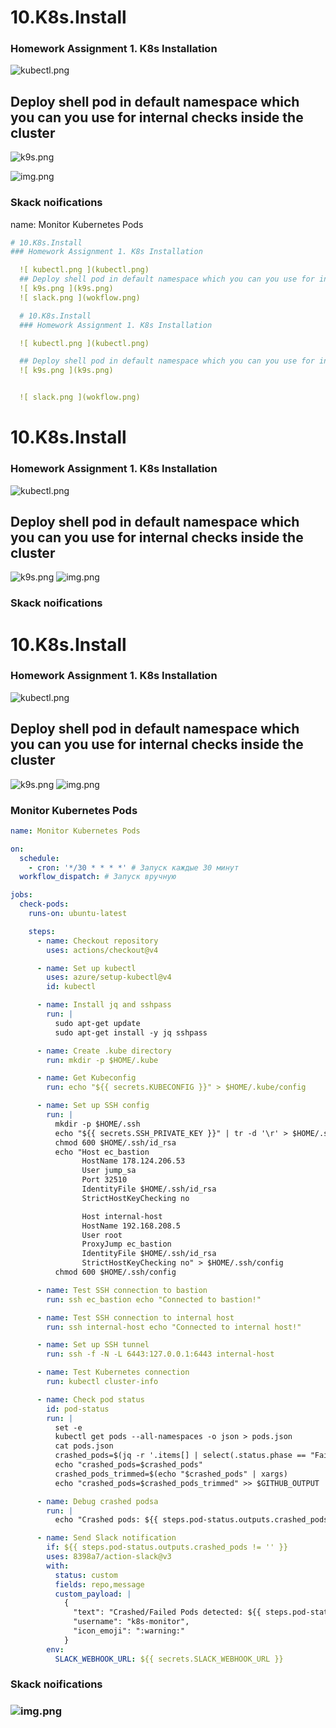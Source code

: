 # 10.K8s.Install

### Homework Assignment 1. K8s Installation

![kubectl.png](kubectl.png)

## Deploy shell pod in default namespace which you can you use for internal checks inside the cluster

![k9s.png](k9s.png)

![img.png](wokflow.png)

### Skack noifications

name: Monitor Kubernetes Pods

```yaml
# 10.K8s.Install
### Homework Assignment 1. K8s Installation

  ![ kubectl.png ](kubectl.png)
  ## Deploy shell pod in default namespace which you can you use for internal checks inside the cluster
  ![ k9s.png ](k9s.png)
  ![ slack.png ](wokflow.png)

  # 10.K8s.Install
  ### Homework Assignment 1. K8s Installation

  ![ kubectl.png ](kubectl.png)

  ## Deploy shell pod in default namespace which you can you use for internal checks inside the cluster
  ![ k9s.png ](k9s.png)


  ![ slack.png ](wokflow.png)
```

# 10.K8s.Install

### Homework Assignment 1. K8s Installation

![kubectl.png](kubectl.png)

## Deploy shell pod in default namespace which you can you use for internal checks inside the cluster

![k9s.png](k9s.png)
![img.png](wokflow.png)

### Skack noifications

# 10.K8s.Install

### Homework Assignment 1. K8s Installation

![kubectl.png](kubectl.png)

## Deploy shell pod in default namespace which you can you use for internal checks inside the cluster

![k9s.png](k9s.png)
![img.png](wokflow.png)

### Monitor Kubernetes Pods

```yaml
name: Monitor Kubernetes Pods

on:
  schedule:
    - cron: '*/30 * * * *' # Запуск каждые 30 минут
  workflow_dispatch: # Запуск вручную

jobs:
  check-pods:
    runs-on: ubuntu-latest

    steps:
      - name: Checkout repository
        uses: actions/checkout@v4

      - name: Set up kubectl
        uses: azure/setup-kubectl@v4
        id: kubectl

      - name: Install jq and sshpass
        run: |
          sudo apt-get update
          sudo apt-get install -y jq sshpass

      - name: Create .kube directory
        run: mkdir -p $HOME/.kube

      - name: Get Kubeconfig
        run: echo "${{ secrets.KUBECONFIG }}" > $HOME/.kube/config

      - name: Set up SSH config
        run: |
          mkdir -p $HOME/.ssh
          echo "${{ secrets.SSH_PRIVATE_KEY }}" | tr -d '\r' > $HOME/.ssh/id_rsa
          chmod 600 $HOME/.ssh/id_rsa
          echo "Host ec_bastion
                HostName 178.124.206.53
                User jump_sa
                Port 32510
                IdentityFile $HOME/.ssh/id_rsa
                StrictHostKeyChecking no

                Host internal-host
                HostName 192.168.208.5
                User root
                ProxyJump ec_bastion
                IdentityFile $HOME/.ssh/id_rsa
                StrictHostKeyChecking no" > $HOME/.ssh/config
          chmod 600 $HOME/.ssh/config

      - name: Test SSH connection to bastion
        run: ssh ec_bastion echo "Connected to bastion!"

      - name: Test SSH connection to internal host
        run: ssh internal-host echo "Connected to internal host!"

      - name: Set up SSH tunnel
        run: ssh -f -N -L 6443:127.0.0.1:6443 internal-host

      - name: Test Kubernetes connection
        run: kubectl cluster-info

      - name: Check pod status
        id: pod-status
        run: |
          set -e
          kubectl get pods --all-namespaces -o json > pods.json
          cat pods.json
          crashed_pods=$(jq -r '.items[] | select(.status.phase == "Failed" or (.status.containerStatuses[]? | (.state.waiting.reason == "ErrImagePull" or .state.waiting.reason == "ImagePullBackOff" or .state.waiting.reason == "CrashLoopBackOff"))) | .metadata.namespace + "/" + .metadata.name' pods.json)
          echo "crashed_pods=$crashed_pods"
          crashed_pods_trimmed=$(echo "$crashed_pods" | xargs)
          echo "crashed_pods=$crashed_pods_trimmed" >> $GITHUB_OUTPUT

      - name: Debug crashed podsа
        run: |
          echo "Crashed pods: ${{ steps.pod-status.outputs.crashed_pods }}"

      - name: Send Slack notification
        if: ${{ steps.pod-status.outputs.crashed_pods != '' }}
        uses: 8398a7/action-slack@v3
        with:
          status: custom
          fields: repo,message
          custom_payload: |
            {
              "text": "Crashed/Failed Pods detected: ${{ steps.pod-status.outputs.crashed_pods }}",
              "username": "k8s-monitor",
              "icon_emoji": ":warning:"
            }
        env:
          SLACK_WEBHOOK_URL: ${{ secrets.SLACK_WEBHOOK_URL }}
`````

### Skack noifications
### ![img.png](slack.png)
